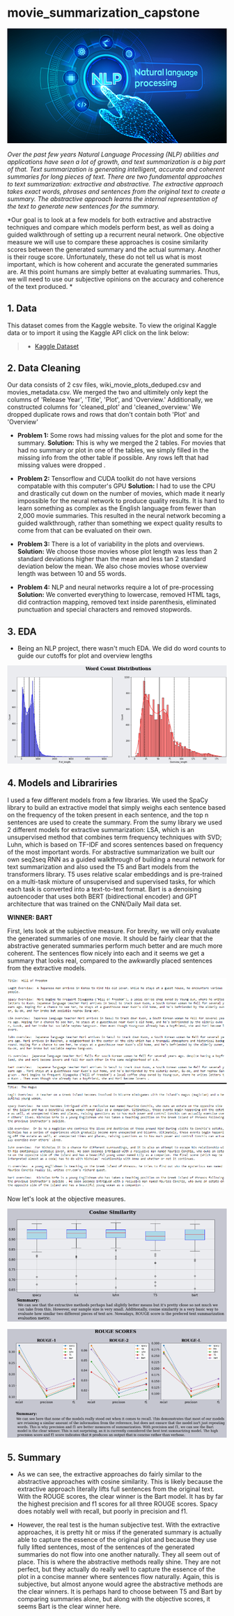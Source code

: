 # movie_summarization_capstone

![cover_photo](./images/cover_photo.png)

*Over the past few years Natural Language Processing (NLP) abilities and applications have seen a lot of growth, and text summarization is a big part of that. Text summarization is generating intelligent, accurate and coherent summaries for long pieces of text. There are two fundamental approaches to text summarization: extractive and abstractive. The extractive approach takes exact words, phrases and sentences from the original text to create a summary. The abstractive approach learns the internal representation of the text to generate new sentences for the summary.*

*Our goal is to look at a few models for both extractive and abstractive techniques and compare which models perform best, as well as doing a guided walkthrough of setting up a recurrent neural network. One objective measure we will use to compare these approaches is cosine similarity scores between the generated summary and the actual summary. Another is their rouge score. Unfortunately, these do not tell us what is most important, which is how coherent and accurate the generated summaries are. At this point humans are simply better at evaluating summaries. Thus, we will need to use our subjective opinions on the accuracy and coherence of the text produced. *

## 1. Data

This dataset comes from the Kaggle website. To view the original Kaggle data or to import it using the Kaggle API click on the link below:

> * [Kaggle Dataset](https://www.kaggle.com/jrobischon/wikipedia-movie-plots)


## 2. Data Cleaning 

Our data consists of 2 csv files, wiki_movie_plots_deduped.csv and movies_metadata.csv. We merged the two and ultimitely only kept the columns of 'Release Year', 'Title', 'Plot', and 'Overview.' Additionally, we constructed columns for 'cleaned_plot' and 'cleaned_overview.' We dropped duplicate rows and rows that don't contain both 'Plot' and 'Overview'

* **Problem 1:** Some rows had missing values for the plot and some for the summary. **Solution:** This is why we merged the 2 tables. For movies that had no summary or plot in one of the tables, we simply filled in the missing info from the other table if possible. Any rows left that had missing values were dropped . 

* **Problem 2:** Tensorflow and CUDA toolkit do not have versions compatable with this computer's GPU  **Solution:** I had to use the CPU and drastically cut down on the number of movies, which made it nearly impossible for the neural network to produce quality results. It is hard to learn something as complex as the English language from fewer than 2,000 movie summaries. This resulted in the neural network becoming a guided walkthrough, rather than something we expect quality results to come from that can be evaluated on their own.  

* **Problem 3:** There is a lot of variability in the plots and overviews.  **Solution:** We choose those movies whose plot length was less than 2 standard deviations higher than the mean and less tan 2 standard deviation below the mean. We also chose movies whose overview length was between 10 and 55 words. 

* **Problem 4:** NLP and neural networks require a lot of pre-processing **Solution:** We converted everything to lowercase, removed HTML tags, did contraction mapping, removed text inside parenthesis, eliminated punctuation and special characters and removed stopwords.


## 3. EDA

* Being an NLP project, there wasn't much EDA. We did do word counts to guide our cutoffs for plot and overview lengths 

![](./images/word_len_dist.png)

## 4. Models and Librariries

I used a few different models from a few libraries. We used the SpaCy library to build an extractive model that simply weighs each sentence based on the frequency of the token present in each sentence, and the top n sentences are used to create the summary. From the sumy library we used 2 different models for extractive summarization: LSA, which is an unsupervised method that combines term frequency techniques with SVD; Luhn, which is based on TF-IDF and scores sentences based on frequency of the most important words. For abstractive summarization we built our own seq2seq RNN as a guided walkthrough of building a neural network for text summarization and also used the T5 and Bart models from the transformers library. T5 uses relative scalar embeddings and is pre-trained on a multi-task mixture of unsupervised and supervised tasks, for which each task is converted into a text-to-text format. Bart is a denoising autoencoder that uses both BERT (bidirectional encoder) and GPT architecture that was trained on the CNN/Daily Mail data set.


**WINNER: BART**

First, lets look at the subjective measure. For brevity, we will only evaluate the generated summaries of one movie. It should be fairly clear that the abstractive generated summaries perform much better and are much more coherent. The sentences flow nicely into each and it seems we get a summary that looks real, compared to the awkwardly placed sentences from the extractive models.  

![](./images/subj_eval.png)

Now let's look at the objective measures. 

![](./images/cosine_sim.png)

![](./images/rouge_scores.png)

## 5. Summary

* As we can see, the extractive approaches do fairly similar to the abstractive approaches with cosine similarity. This is likely because the extractive approach literally lifts full sentences from the original text. With the ROUGE scores, the clear winner is the Bart model. It has by far the highest precision and f1 scores for all three ROUGE scores. Spacy does notably well with recall, but poorly in precision and f1.

* However, the real test is the human subjective test. With the extractive approaches, it is pretty hit or miss if the generated summary is actually able to capture the essence of the original plot and because they use fully lifted sentences, most of the sentences of the generated summaries do not flow into one another naturally. They all seem out of place. This is where the abstractive methods really shine. They are not perfect, but they actually do really well to capture the essence of the plot in a concise manner where sentences flow naturally. Again, this is subjective, but almost anyone would agree the abstractive methods are the clear winners. It is perhaps hard to choose between T5 and Bart by comparing summaries alone, but along with the objective scores, it seems Bart is the clear winner here. 
